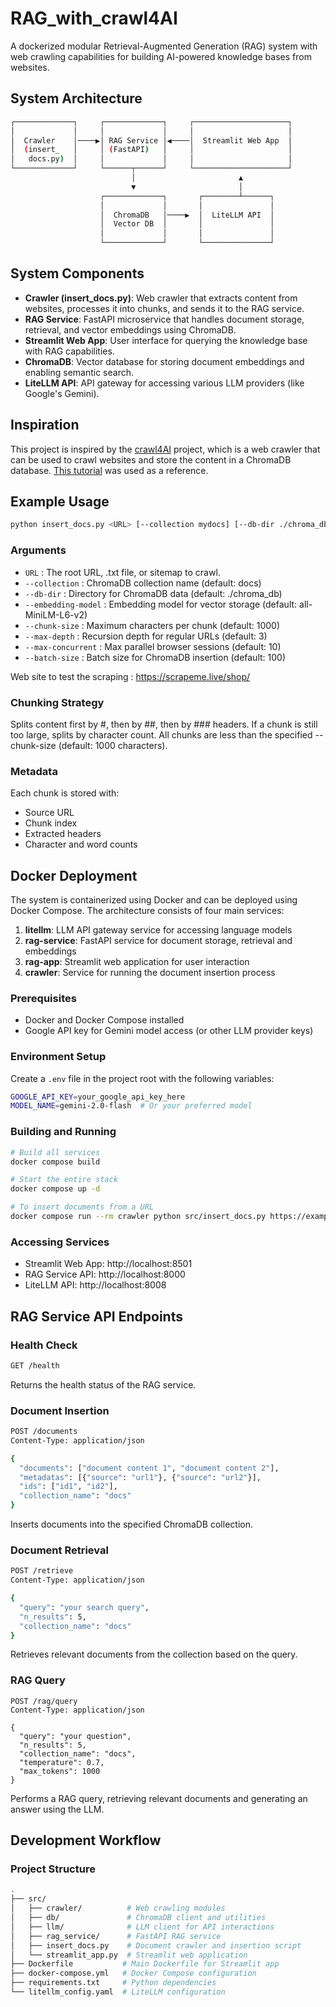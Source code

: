 # RAG_with_crawl4AI

A dockerized modular Retrieval-Augmented Generation (RAG) system with web crawling capabilities for building AI-powered knowledge bases from websites.

## System Architecture

```sh
┌─────────────┐     ┌─────────────┐     ┌─────────────────────┐
│             │     │             │     │                     │
│  Crawler    │────▶│ RAG Service │◀────│  Streamlit Web App  │
│  (insert_   │     │ (FastAPI)   │     │                     │
│   docs.py)  │     │             │     │                     │
└─────────────┘     └──────┬──────┘     └─────────────────────┘
                           │                       ▲
                           ▼                       │
                    ┌─────────────┐       ┌────────┴──────┐
                    │             │       │               │
                    │  ChromaDB   │────▶  │  LiteLLM API  │
                    │  Vector DB  │       │               │
                    │             │       │               │
                    └─────────────┘       └───────────────┘
```

## System Components

- **Crawler (insert_docs.py)**: Web crawler that extracts content from websites, processes it into chunks, and sends it to the RAG service.
- **RAG Service**: FastAPI microservice that handles document storage, retrieval, and vector embeddings using ChromaDB.
- **Streamlit Web App**: User interface for querying the knowledge base with RAG capabilities.
- **ChromaDB**: Vector database for storing document embeddings and enabling semantic search.
- **LiteLLM API**: API gateway for accessing various LLM providers (like Google's Gemini).

## Inspiration

This project is inspired by the [crawl4AI](https://github.com/crawl4AI/crawl4AI) project, which is a web crawler that can be used to crawl websites and store the content in a ChromaDB database. [This tutorial](https://github.com/coleam00/ottomator-agents/blob/main/crawl4AI-agent-v2/README.md) was used as a reference.


## Example Usage

```sh
python insert_docs.py <URL> [--collection mydocs] [--db-dir ./chroma_db] [--embedding-model all-MiniLM-L6-v2] [--chunk-size 1000] [--max-depth 3] [--max-concurrent 10] [--batch-size 100]
```

### Arguments

* `URL` : The root URL, .txt file, or sitemap to crawl.
* `--collection` : ChromaDB collection name (default: docs)
* `--db-dir` : Directory for ChromaDB data (default: ./chroma_db)
* `--embedding-model` : Embedding model for vector storage (default: all-MiniLM-L6-v2)
* `--chunk-size` : Maximum characters per chunk (default: 1000)
* `--max-depth` : Recursion depth for regular URLs (default: 3)
* `--max-concurrent` : Max parallel browser sessions (default: 10)
* `--batch-size` : Batch size for ChromaDB insertion (default: 100)

Web site to test the scraping : https://scrapeme.live/shop/


### Chunking Strategy
Splits content first by #, then by ##, then by ### headers.
If a chunk is still too large, splits by character count.
All chunks are less than the specified --chunk-size (default: 1000 characters).

### Metadata
Each chunk is stored with:

* Source URL
* Chunk index
* Extracted headers
* Character and word counts

## Docker Deployment

The system is containerized using Docker and can be deployed using Docker Compose. The architecture consists of four main services:

1. **litellm**: LLM API gateway service for accessing language models
2. **rag-service**: FastAPI service for document storage, retrieval and embeddings
3. **rag-app**: Streamlit web application for user interaction
4. **crawler**: Service for running the document insertion process

### Prerequisites

- Docker and Docker Compose installed
- Google API key for Gemini model access (or other LLM provider keys)

### Environment Setup

Create a `.env` file in the project root with the following variables:

```sh
GOOGLE_API_KEY=your_google_api_key_here
MODEL_NAME=gemini-2.0-flash  # Or your preferred model
```

### Building and Running

```bash
# Build all services
docker compose build

# Start the entire stack
docker compose up -d

# To insert documents from a URL
docker compose run --rm crawler python src/insert_docs.py https://example.com --rag-service-url http://rag-service:8000
```

### Accessing Services

- Streamlit Web App: http://localhost:8501
- RAG Service API: http://localhost:8000
- LiteLLM API: http://localhost:8008

## RAG Service API Endpoints

### Health Check
```sh
GET /health
```
Returns the health status of the RAG service.

### Document Insertion
```sh   
POST /documents
Content-Type: application/json

{
  "documents": ["document content 1", "document content 2"],
  "metadatas": [{"source": "url1"}, {"source": "url2"}],
  "ids": ["id1", "id2"],
  "collection_name": "docs"
}
```
Inserts documents into the specified ChromaDB collection.

### Document Retrieval
```sh
POST /retrieve
Content-Type: application/json

{
  "query": "your search query",
  "n_results": 5,
  "collection_name": "docs"
}
```
Retrieves relevant documents from the collection based on the query.

### RAG Query
```
POST /rag/query
Content-Type: application/json

{
  "query": "your question",
  "n_results": 5,
  "collection_name": "docs",
  "temperature": 0.7,
  "max_tokens": 1000
}
```
Performs a RAG query, retrieving relevant documents and generating an answer using the LLM.

## Development Workflow

### Project Structure

```sh
.
├── src/
│   ├── crawler/          # Web crawling modules
│   ├── db/               # ChromaDB client and utilities
│   ├── llm/              # LLM client for API interactions
│   ├── rag_service/      # FastAPI RAG service
│   ├── insert_docs.py    # Document crawler and insertion script
│   └── streamlit_app.py  # Streamlit web application
├── Dockerfile           # Main Dockerfile for Streamlit app
├── docker-compose.yml   # Docker Compose configuration
├── requirements.txt     # Python dependencies
└── litellm_config.yaml  # LiteLLM configuration
```